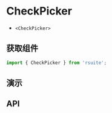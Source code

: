 # CheckPicker [<i class="icon icon-edit2" ></i>](https://github.com/rsuite/rsuite.github.io/blob/master/src/components/check-picker/index.md)


- `<CheckPicker>`


## 获取组件


```js
import { CheckPicker } from 'rsuite';
```


## 演示

<!--{demo}-->


## API
